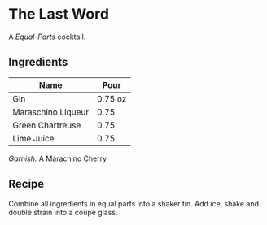 # The Last Word

A _Equal-Parts_ cocktail.

## Ingredients

| Name | Pour |
| ----------- | ------- |
| Gin | 0.75 oz |
| Maraschino Liqueur | 0.75 |
| Green Chartreuse | 0.75 |
| Lime Juice | 0.75 |

_Garnish:_ A Marachino Cherry

## Recipe

Combine all ingredients in equal parts into a shaker tin. Add ice, shake and double strain into a coupe glass.

[^1]: test